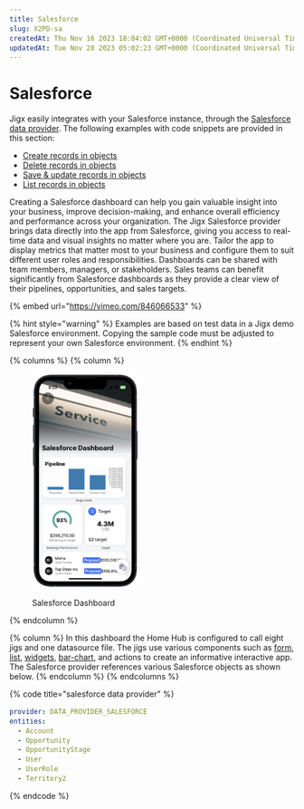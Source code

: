 ```yaml
---
title: Salesforce
slug: X2PD-sa
createdAt: Thu Nov 16 2023 18:04:02 GMT+0000 (Coordinated Universal Time)
updatedAt: Tue Nov 28 2023 05:02:23 GMT+0000 (Coordinated Universal Time)
---
```


# Salesforce

Jigx easily integrates with your Salesforce instance, through the [Salesforce data provider](https://docs.jigx.com/salesforce). The following examples with code snippets are provided in this section:

* [Create records in objects](<Create records in objects.md>)
* [Delete records in objects](<Delete records in objects.md>)
* [Save & update records in objects](<Save _ update records in objects.md>)
* [List records in objects](<List records in objects.md>)

Creating a Salesforce dashboard can help you gain valuable insight into your business, improve decision-making, and enhance overall efficiency and performance across your organization. The Jigx Salesforce provider brings data directly into the app from Salesforce, giving you access to real-time data and visual insights no matter where you are. Tailor the app to display metrics that matter most to your business and configure them to suit different user roles and responsibilities. Dashboards can be shared with team members, managers, or stakeholders. Sales teams can benefit significantly from Salesforce dashboards as they provide a clear view of their pipelines, opportunities, and sales targets.

{% embed url="https://vimeo.com/846066533" %}

{% hint style="warning" %}
Examples are based on test data in a Jigx demo Salesforce environment. Copying the sample code must be adjusted to represent your own Salesforce environment.
{% endhint %}

{% columns %}
{% column %}
<figure><img src="../../../.gitbook/assets/SalesFDashboard.PNG" alt="Salesforce Dashboard" width="188"><figcaption><p>Salesforce Dashboard</p></figcaption></figure>
{% endcolumn %}

{% column %}
In this dashboard the Home Hub is configured to call eight jigs and one datasource file. The jigs use various components such as [form](../../Components/form/form.md), [list](../../Components/list/list.md), [widgets](https://docs.jigx.com/widgets), [bar-chart](../../Components/charts/bar-chart.md), and actions to create an informative interactive app. The Salesforce provider references various Salesforce objects as shown below.
{% endcolumn %}
{% endcolumns %}

{% code title="salesforce data provider" %}
```yaml
provider: DATA_PROVIDER_SALESFORCE
entities:
  - Account
  - Opportunity
  - OpportunityStage
  - User
  - UserRole
  - Territory2
```
{% endcode %}
